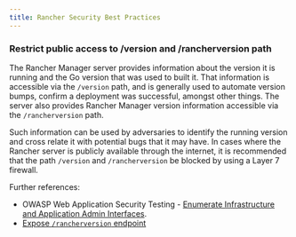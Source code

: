 ```yaml
---
title: Rancher Security Best Practices
---
```


<head>
  <link rel="canonical" href="https://ranchermanager.docs.rancher.com/reference-guides/rancher-security/rancher-security-best-practices"/>
</head>

### Restrict public access to /version and /rancherversion path

The Rancher Manager server provides information about the version it is running and the Go version that was used to built it. That information is accessible via the `/version` path, and is generally used to automate version bumps, confirm a deployment was successful, amongst other things. The server also provides Rancher Manager version information accessible via the `/rancherversion` path.

Such information can be used by adversaries to identify the running version and cross relate it with potential bugs that it may have. In cases where the Rancher server is publicly available through the internet, it is recommended that the path `/version` and `/rancherversion` be blocked by using a Layer 7 firewall.

Further references: 
- OWASP Web Application Security Testing - [Enumerate Infrastructure and Application Admin Interfaces](https://owasp.org/www-project-web-security-testing-guide/stable/4-Web_Application_Security_Testing/02-Configuration_and_Deployment_Management_Testing/05-Enumerate_Infrastructure_and_Application_Admin_Interfaces.html).
- [Expose `/rancherversion` endpoint](https://github.com/rancher/rancher/pull/38445)